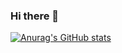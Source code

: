 ### Hi there 👋

[![Anurag's GitHub stats](https://github-readme-stats.vercel.app/api?username=FinnB1)](https://github.com/anuraghazra/github-readme-stats)

<!--
**FinnB1/FinnB1** is a ✨ _special_ ✨ repository because its `README.md` (this file) appears on your GitHub profile.

Here are some ideas to get you started:

- 🔭 I’m currently working on ...
- 🌱 I’m currently learning ...
- 👯 I’m looking to collaborate on ...
- 🤔 I’m looking for help with ...
- 💬 Ask me about ...
- 📫 How to reach me: ...
- 😄 Pronouns: ...
- ⚡ Fun fact: ...
-->

